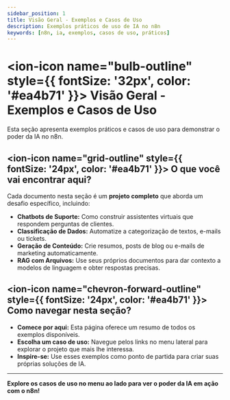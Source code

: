 ```yaml
---
sidebar_position: 1
title: Visão Geral - Exemplos e Casos de Uso
description: Exemplos práticos de uso de IA no n8n
keywords: [n8n, ia, exemplos, casos de uso, práticos]
---
```


# <ion-icon name="bulb-outline" style={{ fontSize: '32px', color: '#ea4b71' }}></ion-icon> Visão Geral - Exemplos e Casos de Uso

Esta seção apresenta exemplos práticos e casos de uso para demonstrar o poder da IA no n8n.

## <ion-icon name="grid-outline" style={{ fontSize: '24px', color: '#ea4b71' }}></ion-icon> O que você vai encontrar aqui?

Cada documento nesta seção é um **projeto completo** que aborda um desafio específico, incluindo:

- **Chatbots de Suporte:** Como construir assistentes virtuais que respondem perguntas de clientes.
- **Classificação de Dados:** Automatize a categorização de textos, e-mails ou tickets.
- **Geração de Conteúdo:** Crie resumos, posts de blog ou e-mails de marketing automaticamente.
- **RAG com Arquivos:** Use seus próprios documentos para dar contexto a modelos de linguagem e obter respostas precisas.

## <ion-icon name="chevron-forward-outline" style={{ fontSize: '24px', color: '#ea4b71' }}></ion-icon> Como navegar nesta seção?

- **Comece por aqui:** Esta página oferece um resumo de todos os exemplos disponíveis.
- **Escolha um caso de uso:** Navegue pelos links no menu lateral para explorar o projeto que mais lhe interessa.
- **Inspire-se:** Use esses exemplos como ponto de partida para criar suas próprias soluções de IA.

---

**Explore os casos de uso no menu ao lado para ver o poder da IA em ação com o n8n!** 
